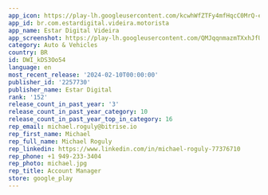 ```yaml
---
app_icon: https://play-lh.googleusercontent.com/kcwhWfZTFy4mfHqcC0MrQ-e7gEU64sMi8nlFpwjwiiuxLJA_Ar3eI2VnCXlGCornDlCF
app_id: br.com.estardigital.videira.motorista
app_name: Estar Digital Videira
app_screenshot: https://play-lh.googleusercontent.com/QMJqqnmazmTXxhJfU0q8EXdeY1c_YxhjofBLgkeRQG0qxLk74apP3VS9kYkEUelApvjB
category: Auto & Vehicles
country: BR
id: DWI_kDS3Oo54
language: en
most_recent_release: '2024-02-10T00:00:00'
publisher_id: '2257730'
publisher_name: Estar Digital
rank: '152'
release_count_in_past_year: '3'
release_count_in_past_year_category: 10
release_count_in_past_year_top_in_category: 16
rep_email: michael.roguly@bitrise.io
rep_first_name: Michael
rep_full_name: Michael Roguly
rep_linkedin: https://www.linkedin.com/in/michael-roguly-77376710
rep_phone: +1 949-233-3404
rep_photo: michael.jpg
rep_title: Account Manager
store: google_play
---
```

